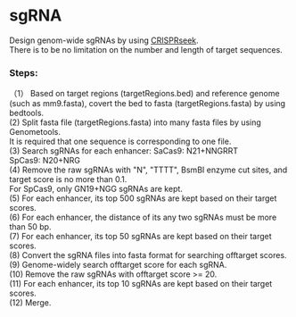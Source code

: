 # sgRNA
Design genom-wide sgRNAs by using [CRISPRseek](http://bioconductor.org/packages/release/bioc/html/CRISPRseek.html).                                             
There is to be no limitation on the number and length of target sequences.                 
                                 
### Steps:                   
（1） Based on target regions (targetRegions.bed) and reference genome (such as mm9.fasta),  covert the bed to fasta (targetRegions.fasta) by using bedtools.                         
 (2) Split fasta file (targetRegions.fasta) into many fasta files by using Genometools.    
 It is required that one sequence is corresponding to one file.                                            
 (3) Search sgRNAs for each enhancer:
       SaCas9: N21+NNGRRT                                    
       SpCas9: N20+NRG       
 (4)  Remove the raw sgRNAs with "N",  "TTTT", BsmBI enzyme cut sites, and target score is no more than 0.1.                                            
        For SpCas9, only GN19+NGG sgRNAs are kept.                           
 (5)  For each enhancer, its top 500 sgRNAs are kept based on their target scores.                                    
 (6)  For each enhancer, the distance of its any two sgRNAs must be more than 50 bp.                                          
 (7)  For each enhancer, its top 50 sgRNAs are kept based on their target scores.                                       
 (8)  Convert the sgRNA files into fasta format for searching offtarget scores.                          
 (9)  Genome-widely search offtarget score for each sgRNA.                  
 (10)  Remove the raw sgRNAs with  offtarget score >= 20.       
(11) For each enhancer, its top 10 sgRNAs are kept based on their target scores.         
(12) Merge.
